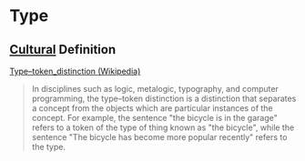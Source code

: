 # Type

## [Cultural](./culture.md) Definition

<a href="https://en.wikipedia.org/wiki/Type%E2%80%93token_distinction" target="_blank">Type–token_distinction (Wikipedia)</a>

> In disciplines such as logic, metalogic, typography, and computer programming, the type–token distinction is a distinction that separates a concept from the objects which are particular instances of the concept. For example, the sentence "the bicycle is in the garage" refers to a token of the type of thing known as "the bicycle", while the sentence "The bicycle has become more popular recently" refers to the type.
